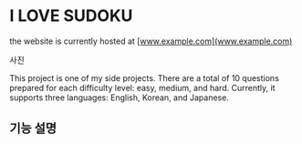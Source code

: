 # I LOVE SUDOKU
the website is currently hosted at [www.example.com](www.example.com)

사진

This project is one of my side projects. There are a total of 10 questions prepared for each difficulty level: easy, medium, and hard. Currently, it supports three languages: English, Korean, and Japanese.

## 기능 설명
